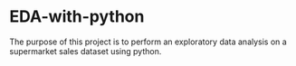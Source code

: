 # EDA-with-python
The purpose of this project is to perform an exploratory data analysis on a supermarket sales dataset using python.
